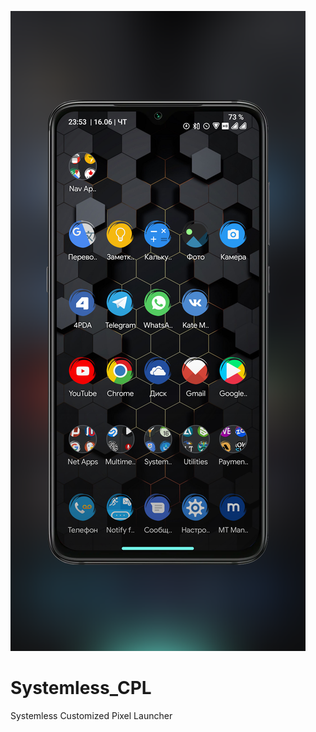 ![](https://github.com/PycmShoma/Systemless_CPL/blob/main/assets/cpl.png)

# Systemless_CPL
Systemless Customized Pixel Launcher
